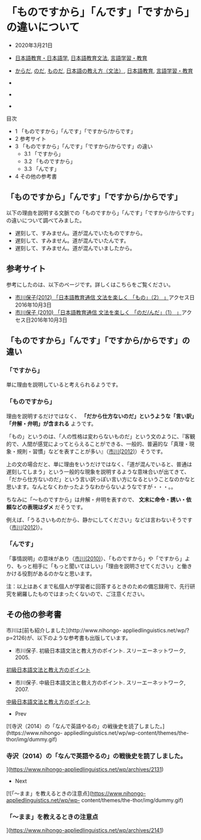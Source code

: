 # 「ものですから」「んです」「ですから」の違いについて

  * 2020年3月21日
  * [日本語教育・日本語学](https://www.nihongo-appliedlinguistics.net/wp/archives/category/japanese-language-and-education), [日本語教育文法](https://www.nihongo-appliedlinguistics.net/wp/archives/category/japanese-language-and-education/%e6%97%a5%e6%9c%ac%e8%aa%9e%e6%95%99%e8%82%b2/%e6%97%a5%e6%9c%ac%e8%aa%9e%e6%95%99%e8%82%b2%e6%96%87%e6%b3%95), [言語学習・教育](https://www.nihongo-appliedlinguistics.net/wp/archives/category/language-learning-and-education/%e8%a8%80%e8%aa%9e%e5%ad%a6%e7%bf%92%e3%83%bb%e6%95%99%e8%82%b2)
  * [からだ](https://www.nihongo-appliedlinguistics.net/wp/archives/tag/%e3%81%8b%e3%82%89%e3%81%a0), [のだ](https://www.nihongo-appliedlinguistics.net/wp/archives/tag/%e3%81%ae%e3%81%a0), [ものだ](https://www.nihongo-appliedlinguistics.net/wp/archives/tag/%e3%82%82%e3%81%ae%e3%81%a0), [日本語の教え方（文法）](https://www.nihongo-appliedlinguistics.net/wp/archives/tag/%e6%97%a5%e6%9c%ac%e8%aa%9e%e3%81%ae%e6%95%99%e3%81%88%e6%96%b9%ef%bc%88%e6%96%87%e6%b3%95%ef%bc%89), [日本語教育](https://www.nihongo-appliedlinguistics.net/wp/archives/tag/%e6%97%a5%e6%9c%ac%e8%aa%9e%e6%95%99%e8%82%b2), [言語学習・教育](https://www.nihongo-appliedlinguistics.net/wp/archives/tag/%e8%a8%80%e8%aa%9e%e5%ad%a6%e7%bf%92%e3%83%bb%e6%95%99%e8%82%b2)

  * [](http://www.facebook.com/sharer.php?u=https%3A%2F%2Fwww.nihongo-appliedlinguistics.net%2Fwp%2Farchives%2F2124&t=%E3%80%8C%E3%82%82%E3%81%AE%E3%81%A7%E3%81%99%E3%81%8B%E3%82%89%E3%80%8D%E3%80%8C%E3%82%93%E3%81%A7%E3%81%99%E3%80%8D%E3%80%8C%E3%81%A7%E3%81%99%E3%81%8B%E3%82%89%E3%80%8D%E3%81%AE%E9%81%95%E3%81%84%E3%81%AB%E3%81%A4%E3%81%84%E3%81%A6 "Facebook")
  * [](http://twitter.com/intent/tweet?text=%E3%80%8C%E3%82%82%E3%81%AE%E3%81%A7%E3%81%99%E3%81%8B%E3%82%89%E3%80%8D%E3%80%8C%E3%82%93%E3%81%A7%E3%81%99%E3%80%8D%E3%80%8C%E3%81%A7%E3%81%99%E3%81%8B%E3%82%89%E3%80%8D%E3%81%AE%E9%81%95%E3%81%84%E3%81%AB%E3%81%A4%E3%81%84%E3%81%A6&https%3A%2F%2Fwww.nihongo-appliedlinguistics.net%2Fwp%2Farchives%2F2124&url=https%3A%2F%2Fwww.nihongo-appliedlinguistics.net%2Fwp%2Farchives%2F2124 "Twitter")
  * [](https://plus.google.com/share?url=https%3A%2F%2Fwww.nihongo-appliedlinguistics.net%2Fwp%2Farchives%2F2124 "Google+")

目次

  * 1 「ものですから」「んです」「ですから/からです」
  * 2 参考サイト
  * 3 「ものですから」「んです」「ですから/からです」の違い
    * 3.1 「ですから」
    * 3.2 「ものですから」
    * 3.3 「んです」
  * 4 その他の参考書

## 「ものですから」「んです」「ですから/からです」

以下の理由を説明する文脈での「ものですから」「んです」「ですから/からです」の違いについて調べてみました。

  * 遅刻して、すみません。道が混んでいたものですから。
  * 遅刻して、すみません。道が混んでいたんです。
  * 遅刻して、すみません。道が混んでいましたから。

## 参考サイト

参考にしたのは、以下のページです。詳しくはこちらをご覧ください。

  * [市川保子(2012) 「日本語教育通信 文法を楽しく 「もの」（2） 」](https://www.jpf.go.jp/j/project/japanese/teach/tsushin/grammar/201209.html)アクセス日2016年10月3日
  * [市川保子 (2010) 「日本語教育通信 文法を楽しく 「のだ/んだ」（1） 」](https://www.jpf.go.jp/j/project/japanese/teach/tsushin/grammar/201006.html)アクセス日2016年10月3日

## 「ものですから」「んです」「ですから/からです」の違い

### 「ですから」

単に理由を説明していると考えられるようです。

### 「ものですから」

理由を説明するだけではなく、 **「だから仕方ないのだ」というような「言い訳」「弁解・弁明」が含まれる** ようです。

「もの」というのは、「人の性格は変わらないものだ」という文のように、『客観的で、人間が感覚によってとらえることができる、一般的、普遍的な「真理・現象・規則・習慣」などを表すことが多い』（[市川(2012)](https://www.jpf.go.jp/j/project/japanese/teach/tsushin/grammar/201209.html)）そうです。

上の文の場合だと、単に理由をいうだけではなく、「道が混んでいると、普通は遅刻してしまう」という一般的な現象を説明するような意味合いが出てきて、「だから仕方ないのだ」という言い訳っぽい言い方になるということなのかなと思います。なんとなくわかったようなわからないようなですが・・・。。

ちなみに「～ものですから」は弁解・弁明を表すので、 **文末に命令・誘い・依頼などの表現はダメ** だそうです。

例えば、「うるさいものだから、静かにしてください」などは言わないそうです（[市川(2012)](https://www.jpf.go.jp/j/project/japanese/teach/tsushin/grammar/201209.html)）。

### 「んです」

「事情説明」の意味があり（[市川(2010)](https://www.jpf.go.jp/j/project/japanese/teach/tsushin/grammar/201006.html)）、「ものですから」や「ですから」より、もっと相手に「もっと聞いてほしい」「理由を説明させてください」と働きかける役割があるのかなと思います。

注：以上はあくまで私個人が学習者に回答するときのための備忘録用で、先行研究を網羅したものではまったくないので、ご注意ください。

## その他の参考書

市川は[前も紹介しました](http://www.nihongo-
appliedlinguistics.net/wp/?p=2126)が、以下のような参考書も出版しています。

  * 市川保子. 初級日本語文法と教え方のポイント. スリーエーネットワーク, 2005.

[初級日本語文法と教え方のポイント](https://www.amazon.co.jp/dp/4883193365?tag=lubnan-22&linkCode=ogi&th=1&psc=1)

  * 市川保子. 中級日本語文法と敎え方のポイント. スリーエーネットワーク, 2007.

[中級日本語文法と教え方のポイント](https://www.amazon.co.jp/dp/4883194450?tag=lubnan-22&linkCode=ogi&th=1&psc=1)

  * Prev

[![寺沢（2014）の「なんで英語やるの」の戦後史を読了しました。](https://www.nihongo-
appliedlinguistics.net/wp/wp-content/themes/the-thor/img/dummy.gif)

### 寺沢（2014）の「なんで英語やるの」の戦後史を読了しました。

](https://www.nihongo-appliedlinguistics.net/wp/archives/2131)

  * Next

[![「～まま」を教えるときの注意点](https://www.nihongo-appliedlinguistics.net/wp/wp-
content/themes/the-thor/img/dummy.gif)

### 「～まま」を教えるときの注意点

](https://www.nihongo-appliedlinguistics.net/wp/archives/2141)

